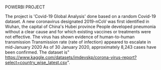 POWERBI PROJECT

The project is 'Covid-19 Global Analysis' done based on a random Covid-19 dataset.
A new coronavirus designated 2019-nCoV was first identified in Wuhan, the capital of China's Hubei province
People developed pneumonia without a clear cause and for which existing vaccines or treatments were not effective.
The virus has shown evidence of human-to-human transmission
Transmission rate (rate of infection) appeared to escalate in mid-January 2020
As of 30 January 2020, approximately 8,243 cases have been confirmed.
The dataset is" https://www.kaggle.com/datasets/imdevskp/corona-virus-report?select=country_wise_latest.csv".
